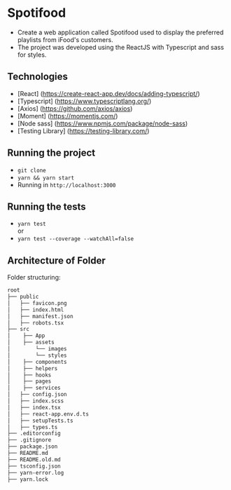 # Spotifood
- Create a web application called Spotifood used to display the preferred playlists from iFood's customers.
- The project was developed using the ReactJS with Typescript and sass for styles.

## Technologies
- [React] (https://create-react-app.dev/docs/adding-typescript/)
- [Typescript] (https://www.typescriptlang.org/)
- [Axios] (https://github.com/axios/axios)
- [Moment] (https://momentjs.com/)
- [Node sass] (https://www.npmjs.com/package/node-sass)
- [Testing Library] (https://testing-library.com/)

## Running the project
- `git clone`
- `yarn && yarn start`
- Running in `http://localhost:3000`

## Running the tests
- `yarn test`</br>
or
- `yarn test --coverage --watchAll=false`

## Architecture of Folder
Folder structuring:
```bash
root
├── public
│   ├── favicon.png
│   ├── index.html
│   ├── manifest.json
│   ├── robots.tsx
├── src
│    ├── App
│    ├── assets
│        └── images
│        └── styles
│    ├── components
│    ├── helpers
│    ├── hooks
│    ├── pages
│    ├── services
│   ├── config.json
│   ├── index.scss
│   ├── index.tsx
│   ├── react-app.env.d.ts
│   ├── setupTests.ts
│   ├── types.ts
├── .editorconfig
├── .gitignore
├── package.json
├── README.md
├── README.old.md
├── tsconfig.json
├── yarn-error.log
├── yarn.lock
```
